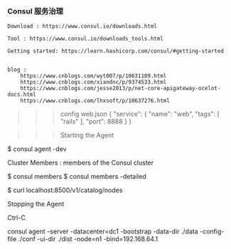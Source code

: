 ### Consul 服务治理

	Download : https://www.consul.io/downloads.html

	Tool : https://www.consul.io/downloads_tools.html

	Getting started: https://learn.hashicorp.com/consul/#getting-started
	
	
	blog : 
		https://www.cnblogs.com/wyt007/p/10631109.html
		https://www.cnblogs.com/xiandnc/p/9374533.html
		https://www.cnblogs.com/jesse2013/p/net-core-apigateway-ocelot-docs.html
	    https://www.cnblogs.com/lhxsoft/p/10637276.html

>>> config
web.json
{
    "service": {
        "name": "web",
        "tags": [
            "rails"
        ],
        "port": 8888
    }
}


>>> Starting the Agent

$ consul agent -dev

Cluster Members : members of the Consul cluster

$ consul members
$ consul members -detailed

$ curl localhost:8500/v1/catalog/nodes

Stopping the Agent

Ctrl-C


consul agent -server -datacenter=dc1 -bootstrap -data-dir ./data -config-file ./conf -ui-dir ./dist -node=n1 -bind=192.168.64.1
